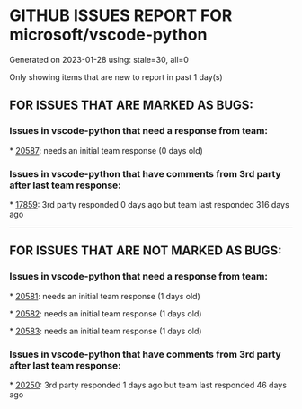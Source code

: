 
# GITHUB ISSUES REPORT FOR microsoft/vscode-python


Generated on 2023-01-28 using: stale=30, all=0


Only showing items that are new to report in past 1 day(s)


## FOR ISSUES THAT ARE MARKED AS BUGS:


### Issues in vscode-python that need a response from team:


\* [20587](https://github.com/microsoft/vscode-python/issues/20587 "On startup extension referencing unrelated and non-existent path"): needs an initial team response (0 days old)

### Issues in vscode-python that have comments from 3rd party after last team response:


\* [17859](https://github.com/microsoft/vscode-python/issues/17859 "Process picker dropdown does not show on WSL environment."): 3rd party responded 0 days ago but team last responded 316 days ago

---

## FOR ISSUES THAT ARE NOT MARKED AS BUGS:


### Issues in vscode-python that need a response from team:


\* [20581](https://github.com/microsoft/vscode-python/issues/20581 "Python extension"): needs an initial team response (1 days old)

\* [20582](https://github.com/microsoft/vscode-python/issues/20582 "Exteriment settings have plain text links"): needs an initial team response (1 days old)

\* [20583](https://github.com/microsoft/vscode-python/issues/20583 "Run selection/line in interactive terminal does not handle decorators when decorator is first line"): needs an initial team response (1 days old)

### Issues in vscode-python that have comments from 3rd party after last team response:


\* [20250](https://github.com/microsoft/vscode-python/issues/20250 "Stuck on Discovering Python Interpreters"): 3rd party responded 1 days ago but team last responded 46 days ago
